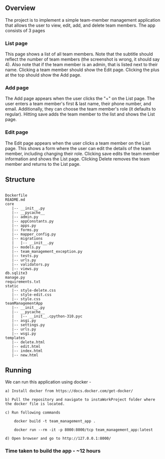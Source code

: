 ## Overview

The project is to implement a simple team-member management application that allows the
user to view, edit, add, and delete team members. The app consists of 3 pages

### List page
This page shows a list of all team members. Note that the subtitle should reflect the number
of team members (the screenshot is wrong, it should say 4). Also note that if the team
member is an admin, that is listed next to their name. Clicking a team member should show
the Edit page. Clicking the plus at the top should show the Add page.

### Add page
The Add page appears when the user clicks the "+" on the List page. The user enters a team
member's first & last name, their phone number, and email. Additionally, they can choose the
team member's role (it defaults to regular). Hitting save adds the team member to the list
and shows the List page.
### Edit page
The Edit page appears when the user clicks a team member on the List page. This shows a
form where the user can edit the details of the team member, including changing their role.
Clicking save edits the team member information and shows the List page. Clicking Delete
removes the team member and returns to the List page.

## Structure
```

Dockerfile
README.md
core
   |-- __init__.py
   |-- __pycache__
   |-- admin.py
   |-- appConstants.py
   |-- apps.py
   |-- forms.py
   |-- mapper_config.py
   |-- migrations
   |   |-- __init__.py
   |-- models.py
   |-- team_management_exception.py
   |-- tests.py
   |-- urls.py
   |-- validators.py
   |-- views.py
db.sqlite3
manage.py
requirements.txt
static
   |-- style-delete.css
   |-- style-edit.css
   |-- style.css
teamManagementApp
   |-- __init__.py
   |-- __pycache__
   |   |-- __init__.cpython-310.pyc
   |-- asgi.py
   |-- settings.py
   |-- urls.py
   |-- wsgi.py
templates
   |-- delete.html
   |-- edit.html
   |-- index.html
   |-- new.html

```


## Running

We can run this application using docker - 


    a) Install docker from https://docs.docker.com/get-docker/

    b) Pull the repository and navigate to instaWorkProject folder where the docker file is located.

    c) Run following commands

        docker build -t team_management_app .

        docker run --rm -it -p 8000:8000/tcp team_management_app:latest 

    d) Open browser and go to http://127.0.0.1:8000/




### Time taken to build the app - ~12 hours
    


